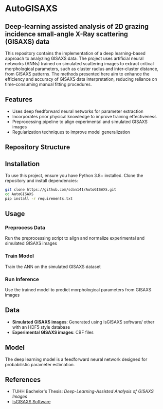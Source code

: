 # AutoGISAXS

## Deep-learning assisted analysis of 2D grazing incidence small-angle X-Ray scattering (GISAXS) data

This repository contains the implementation of a deep learning-based approach to analyzing GISAXS data. The project uses artificial neural networks (ANNs) trained on simulated scattering images to extract critical morphological parameters, such as cluster radius and inter-cluster distance, from GISAXS patterns. The methods presented here aim to enhance the efficiency and accuracy of GISAXS data interpretation, reducing reliance on time-consuming manual fitting procedures.

## Features
- Uses deep feedforward neural networks for parameter extraction
- Incorporates prior physical knowledge to improve training effectiveness
- Preprocessing pipeline to align experimental and simulated GISAXS images
- Regularization techniques to improve model generalization

## Repository Structure
<!---
```
AutoGISAXS/
│-- data/                 # contains the raw data: experimental and                         simulated GISAXS images
│-- models/               # trained deep learning models
│-- notebooks/            # Jupyter notebooks for data exploration and model evaluation
│-- src/                  # Source code for training and inference
│   │-- preprocessing.py  # Image preprocessing steps
│   │-- train.py          # Training script for neural networks
│   │-- inference.py      # Inference script for extracting parameters from GISAXS images
│-- results/              # Outputs, evaluation results, and visualizations
│-- requirements.txt      # Python dependencies
│-- README.md             # Project documentation
```
-->
## Installation
To use this project, ensure you have Python 3.8+ installed. Clone the repository and install dependencies:
```sh
git clone https://github.com/sdan141/AutoGISAXS.git
cd AutoGISAXS
pip install -r requirements.txt
```

## Usage
### Preprocess Data
Run the preprocessing script to align and normalize experimental and simulated GISAXS images
<!---
```sh
python src/preprocessing.py --input_dir data/raw --output_dir data/processed
```
-->


### Train Model
Train the ANN on the simulated GISAXS dataset
<!---
```sh
python src/train.py --data_dir data/processed --epochs 50 --batch_size 32
```
-->

### Run Inference
Use the trained model to predict morphological parameters from 
GISAXS images
<!---
:
```sh
python src/inference.py --model_path models/best_model.pth --input_image data/test_image.png
```
-->
## Data
- **Simulated GISAXS images**: Generated using IsGISAXS software/ other with an HDF5 style database
- **Experimental GISAXS images**: CBF files

## Model
The deep learning model is a feedforward neural network designed for probabilistic parameter estimation. <!---The architecture consists of multiple fully connected layers with Leaky ReLU activations and dropout regularization.-->

## References
- TUHH Bachelor's Thesis: _Deep-Learning-Assisted Analysis of GISAXS Images_
- [IsGISAXS Software](https://w3.insp.upmc.fr/oxydes//IsGISAXS/isgisaxs.htm)
<!---- [Deep Learning for Scattering Data Analysis](https://arxiv.org/abs/2201.XXXX)-->

<!---- ## License
This project is licensed under the MIT License.-->

<!----## Contact
For questions, contact **Shachar Dan** at (mailto:shachardan94@gmail.com).-->
